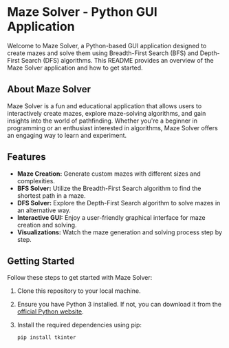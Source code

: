 # Maze Solver - Python GUI Application

Welcome to Maze Solver, a Python-based GUI application designed to create mazes and solve them using Breadth-First Search (BFS) and Depth-First Search (DFS) algorithms. This README provides an overview of the Maze Solver application and how to get started.

## About Maze Solver

Maze Solver is a fun and educational application that allows users to interactively create mazes, explore maze-solving algorithms, and gain insights into the world of pathfinding. Whether you're a beginner in programming or an enthusiast interested in algorithms, Maze Solver offers an engaging way to learn and experiment.

## Features

- **Maze Creation:** Generate custom mazes with different sizes and complexities.
- **BFS Solver:** Utilize the Breadth-First Search algorithm to find the shortest path in a maze.
- **DFS Solver:** Explore the Depth-First Search algorithm to solve mazes in an alternative way.
- **Interactive GUI:** Enjoy a user-friendly graphical interface for maze creation and solving.
- **Visualizations:** Watch the maze generation and solving process step by step.

## Getting Started

Follow these steps to get started with Maze Solver:

1. Clone this repository to your local machine.
2. Ensure you have Python 3 installed. If not, you can download it from the [official Python website](https://www.python.org/downloads/).
3. Install the required dependencies using pip:

   ```shell
   pip install tkinter
